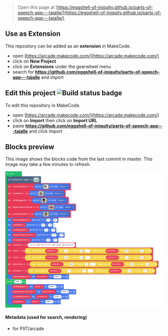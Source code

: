  


> Open this page at [https://eggshell-of-iniquity.github.io/parts-of-speech-app---tajalle/](https://eggshell-of-iniquity.github.io/parts-of-speech-app---tajalle/)

## Use as Extension

This repository can be added as an **extension** in MakeCode.

* open [https://arcade.makecode.com/](https://arcade.makecode.com/)
* click on **New Project**
* click on **Extensions** under the gearwheel menu
* search for **https://github.com/eggshell-of-iniquity/parts-of-speech-app---tajalle** and import

## Edit this project ![Build status badge](https://github.com/eggshell-of-iniquity/parts-of-speech-app---tajalle/workflows/MakeCode/badge.svg)

To edit this repository in MakeCode.

* open [https://arcade.makecode.com/](https://arcade.makecode.com/)
* click on **Import** then click on **Import URL**
* paste **https://github.com/eggshell-of-iniquity/parts-of-speech-app---tajalle** and click import

## Blocks preview

This image shows the blocks code from the last commit in master.
This image may take a few minutes to refresh.

![A rendered view of the blocks](https://github.com/eggshell-of-iniquity/parts-of-speech-app---tajalle/raw/master/.github/makecode/blocks.png)

#### Metadata (used for search, rendering)

* for PXT/arcade
<script src="https://makecode.com/gh-pages-embed.js"></script><script>makeCodeRender("{{ site.makecode.home_url }}", "{{ site.github.owner_name }}/{{ site.github.repository_name }}");</script>
